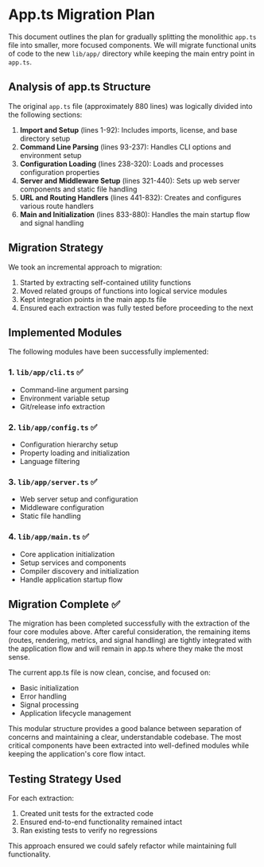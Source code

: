 # App.ts Migration Plan

This document outlines the plan for gradually splitting the monolithic `app.ts` file into smaller, more focused components. We will migrate functional units of code to the new `lib/app/` directory while keeping the main entry point in `app.ts`.

## Analysis of app.ts Structure

The original `app.ts` file (approximately 880 lines) was logically divided into the following sections:

1. **Import and Setup** (lines 1-92): Includes imports, license, and base directory setup
2. **Command Line Parsing** (lines 93-237): Handles CLI options and environment setup
3. **Configuration Loading** (lines 238-320): Loads and processes configuration properties
4. **Server and Middleware Setup** (lines 321-440): Sets up web server components and static file handling
5. **URL and Routing Handlers** (lines 441-832): Creates and configures various route handlers
6. **Main and Initialization** (lines 833-880): Handles the main startup flow and signal handling

## Migration Strategy

We took an incremental approach to migration:

1. Started by extracting self-contained utility functions
2. Moved related groups of functions into logical service modules
3. Kept integration points in the main app.ts file 
4. Ensured each extraction was fully tested before proceeding to the next

## Implemented Modules

The following modules have been successfully implemented:

### 1. `lib/app/cli.ts` ✅
- Command-line argument parsing
- Environment variable setup
- Git/release info extraction

### 2. `lib/app/config.ts` ✅
- Configuration hierarchy setup
- Property loading and initialization
- Language filtering

### 3. `lib/app/server.ts` ✅
- Web server setup and configuration
- Middleware configuration
- Static file handling

### 4. `lib/app/main.ts` ✅
- Core application initialization 
- Setup services and components
- Compiler discovery and initialization
- Handle application startup flow

## Migration Complete ✅

The migration has been completed successfully with the extraction of the four core modules above. After careful consideration, the remaining items (routes, rendering, metrics, and signal handling) are tightly integrated with the application flow and will remain in app.ts where they make the most sense.

The current app.ts file is now clean, concise, and focused on:
- Basic initialization
- Error handling
- Signal processing
- Application lifecycle management

This modular structure provides a good balance between separation of concerns and maintaining a clear, understandable codebase. The most critical components have been extracted into well-defined modules while keeping the application's core flow intact.

## Testing Strategy Used

For each extraction:
1. Created unit tests for the extracted code
2. Ensured end-to-end functionality remained intact
3. Ran existing tests to verify no regressions

This approach ensured we could safely refactor while maintaining full functionality.